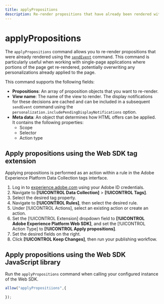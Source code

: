 ```yaml
---
title: applyPropositions
description: Re-render propositions that have already been rendered with sendEvent.
---
```

# applyPropositions

The `applyPropositions` command allows you to re-render propositions that were already rendered using the [`sendEvent`](sendevent/overview.md) command. This command is particularly useful when working with single-page applications where portions of the page get re-rendered, potentially overwriting any personalizations already applied to the page.

This command supports the following fields:

* **Propositions**: An array of proposition objects that you want to re-render.
* **View name**: The name of the view to render. The display notifications for these decisions are cached and can be included in a subsequent `sendEvent` command using the `personalization.includePendingDisplayNotifications` option.
* **Meta data**: An object that determines how HTML offers can be applied. It contains the following properties:
  * Scope
  * Selector
  * Action type

## Apply propositions using the Web SDK tag extension

Applying propositions is performed as an action within a rule in the Adobe Experience Platform Data Collection tags interface.

1. Log in to [experience.adobe.com](https://experience.adobe.com) using your Adobe ID credentials.
1. Navigate to **[!UICONTROL Data Collection]** > **[!UICONTROL Tags]**.
1. Select the desired tag property.
1. Navigate to **[!UICONTROL Rules]**, then select the desired rule.
1. Under [!UICONTROL Actions], select an existing action or create an action.
1. Set the [!UICONTROL Extension] dropdown field to **[!UICONTROL Adobe Experience Platform Web SDK]**, and set the [!UICONTROL Action Type] to **[!UICONTROL Apply propositions]**.
1. Set the desired fields on the right.
1. Click **[!UICONTROL Keep Changes]**, then run your publishing workflow.

## Apply propositions using the Web SDK JavaScript library

Run the `applyPropositions` command when calling your configured instance of the Web SDK.

```js
allow("applyPropositiions",{
  
});
```
